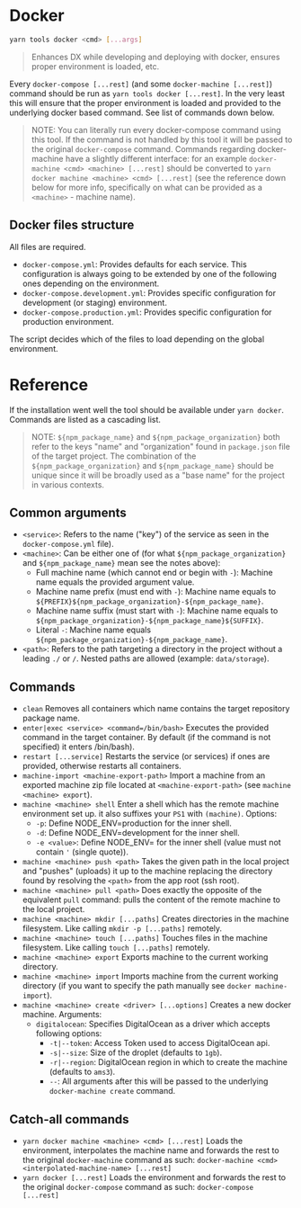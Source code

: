 # Docker

```bash
yarn tools docker <cmd> [...args]
```

> Enhances DX while developing and deploying with docker, ensures proper environment is loaded, etc.

Every `docker-compose [...rest]` (and some `docker-machine [...rest]`) command should be run as `yarn tools docker [...rest]`. In the very least this will ensure that the proper environment is loaded and provided to the underlying docker based command. See list of commands down below.

> NOTE: You can literally run every docker-compose command using this tool. If the command is not handled by this tool it will be passed to the original `docker-compose` command. Commands regarding docker-machine have a slightly different interface: for an example `docker-machine <cmd> <machine> [...rest]` should be converted to `yarn docker machine <machine> <cmd> [...rest]` (see the reference down below for more info, specifically on what can be provided as a `<machine>` - machine name).

## Docker files structure

All files are required.

- `docker-compose.yml`: Provides defaults for each service. This configuration is always going to be extended by one of the following ones depending on the environment.
- `docker-compose.development.yml`: Provides specific configuration for development (or staging) environment.
- `docker-compose.production.yml`: Provides specific configuration for production environment.

The script decides which of the files to load depending on the global environment.

# Reference

If the installation went well the tool should be available under `yarn docker`. Commands are listed as a cascading list.

> NOTE: `${npm_package_name}` and `${npm_package_organization}` both refer to the keys "name" and "organization" found in `package.json` file of the target project. The combination of the `${npm_package_organization}` and `${npm_package_name}` should be unique since it will be broadly used as a "base name" for the project in various contexts.

## Common arguments

- `<service>`: Refers to the name ("key") of the service as seen in the `docker-compose.yml` file).
- `<machine>`: Can be either one of (for what `${npm_package_organization}` and `${npm_package_name}` mean see the notes above):
  - Full machine name (which cannot end or begin with `-`): Machine name equals the provided argument value.
  - Machine name prefix (must end with `-`): Machine name equals to `${PREFIX}${npm_package_organization}-${npm_package_name}`.
  - Machine name suffix (must start with `-`): Machine name equals to `${npm_package_organization}-${npm_package_name}${SUFFIX}`.
  - Literal `-`: Machine name equals `${npm_package_organization}-${npm_package_name}`.
- `<path>`: Refers to the path targeting a directory in the project without a leading `./` or `/`. Nested paths are allowed (example: `data/storage`).

## Commands

- `clean`
  Removes all containers which name contains the target repository package name.
- `enter|exec <service> <command=/bin/bash>`
  Executes the provided command in the target container. By default (if the command is not specified) it enters /bin/bash).
- `restart [...service]`
  Restarts the service (or services) if ones are provided, otherwise restarts all containers.
- `machine-import <machine-export-path>`
  Import a machine from an exported machine zip file located at `<machine-export-path>` (see `machine <machine> export`).
- `machine <machine> shell`
  Enter a shell which has the remote machine environment set up. it also suffixes your `PS1` with `(machine)`.
  Options:
  - `-p`: Define NODE_ENV=production for the inner shell.
  - `-d`: Define NODE_ENV=development for the inner shell.
  - `-e <value>`: Define NODE_ENV=<value> for the inner shell (value must not contain `'` (single quote)).
- `machine <machine> push <path>`
  Takes the given path in the local project and "pushes" (uploads) it up to the machine replacing the directory found by resolving the `<path>` from the app root (ssh root).
- `machine <machine> pull <path>`
  Does exactly the opposite of the equivalent `pull` command: pulls the content of the remote machine to the local project.
- `machine <machine> mkdir [...paths]`
  Creates directories in the machine filesystem. Like calling `mkdir -p [...paths]` remotely.
- `machine <machine> touch [...paths]`
  Touches files in the machine filesystem. Like calling `touch [...paths]` remotely.
- `machine <machine> export`
  Exports machine to the current working directory.
- `machine <machine> import`
  Imports machine from the current working directory (if you want to specify the path manually see `docker machine-import`).
- `machine <machine> create <driver> [...options]`
  Creates a new docker machine. Arguments:
  - `digitalocean`: Specifies DigitalOcean as a driver which accepts following options:
    - `-t|--token`: Access Token used to access DigitalOcean api.
    - `-s|--size`: Size of the droplet (defaults to `1gb`).
    - `-r|--region`: DigitalOcean region in which to create the machine (defaults to `ams3`).
    - `--`: All arguments after this will be passed to the underlying `docker-machine create` command.

## Catch-all commands

- `yarn docker machine <machine> <cmd> [...rest]`
  Loads the environment, interpolates the machine name and forwards the rest to the original `docker-machine` command as such: `docker-machine <cmd> <interpolated-machine-name> [...rest]`
- `yarn docker [...rest]`
  Loads the environment and forwards the rest to the original `docker-compose` command as such: `docker-compose [...rest]`
